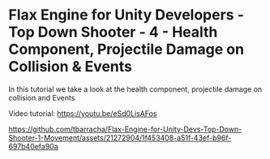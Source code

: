 # Flax Engine for Unity Developers - Top Down Shooter - 4 - Health Component, Projectile Damage on Collision & Events
In this tutorial we take a look at the health component, projectile damage on collision and Events

Video tutorial:
https://youtu.be/eSd0LisAFos

https://github.com/tbarracha/Flax-Engine-for-Unity-Devs-Top-Down-Shooter-1-Movement/assets/21272904/1f453408-a51f-43ef-b96f-697b40efa90a
